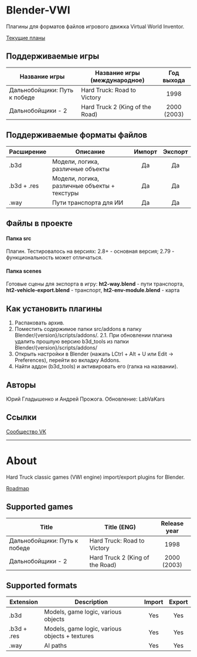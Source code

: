 # Blender-VWI
Плагины для форматов файлов игрового движка Virtual World Inventor.

 [Текущие планы](https://github.com/users/LabVaKars/projects/1)

## Поддерживаемые игры
| Название игры | Название игры (международное) | Год выхода |
|-----------|-----------------------|:----------:|
| Дальнобойщики: Путь к победе | Hard Truck: Road to Victory | 1998 |
| Дальнобойщики - 2 | Hard Truck 2 (King of the Road) | 2000 (2003)

## Поддерживаемые форматы файлов
| Расширение | Описание           | Импорт | Экспорт |
|-----------|-----------------------|:----------:|:----------:|
| .b3d | Модели, логика, различные объекты   | Да   | Да  |
| .b3d + .res  | Модели, логика, различные объекты + текстуры   | Да   | Да  |
| .way  | Пути транспорта для ИИ   | Да   | Да  |

## Файлы в проекте

#### Папка **src**

Плагин. Тестировалось на версиях:
2.8+ - основная версия;
2.79 - функциональность может отличаться.

#### Папка **scenes**

Готовые сцены для экспорта в игру: **ht2-way.blend** - пути транспорта, **ht2-vehicle-export.blend** - транспорт, **ht2-env-module.blend** - карта


## Как установить плагины
1. Распаковать архив.
2. Поместить содержимое папки src/addons в папку Blender/{version}/scripts/addons/.
2.1. При обновлении плагина удалить прошлую версию b3d_tools из папки Blender/{version}/scripts/addons/
3. Открыть настройки в Blender (нажать LCtrl + Alt + U или Edit -> Preferences), перейти во вкладку Addons.
4. Найти аддон (b3d_tools) и активировать его (галка на названии).

## Авторы
Юрий Гладышенко и Андрей Прожога.
Обновление: LabVaKars

## Ссылки
[Сообщество VK](https://vk.com/rnr_mods)

***

# About

Hard Truck classic games (VWI engine) import/export plugins for Blender.

 [Roadmap](https://github.com/users/LabVaKars/projects/1)

## Supported games
| Title | Title (ENG) | Release year |
|-----------|-----------------------|:----------:|
| Дальнобойщики: Путь к победе | Hard Truck: Road to Victory | 1998 |
| Дальнобойщики - 2 | Hard Truck 2 (King of the Road) | 2000 (2003)

## Supported formats

| Extension | Description           | Import | Export |
|-----------|-----------------------|:----------:|:----------:|
| .b3d  | Models, game logic, various objects   | Yes   | Yes  |
| .b3d + .res  | Models, game logic, various objects + textures   | Yes   | Yes  |
| .way  | AI paths   | Yes  | Yes  |